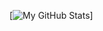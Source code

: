 [![My GitHub Stats](https://github-readme-stats.vercel.app/api?username=aayushmittal2&show_icons=true&theme=dracula&count_private=true)]

